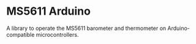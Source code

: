 # MS5611 Arduino
 
A library to operate the MS5611 barometer and thermometer on Arduino-compatible microcontrollers. 
